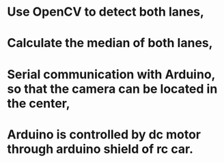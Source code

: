 # Use OpenCV to detect both lanes,
# Calculate the median of both lanes,
# Serial communication with Arduino, so that the camera can be located in the center,
# Arduino is controlled by dc motor through arduino shield of rc car.

